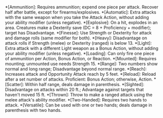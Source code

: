 *[Ammunition]: Requires ammunition; expend one piece per attack. Recover half after battle, except for firearms/explosives.
*[Automatic]: Extra attacks with the same weapon when you take the Attack Action, without adding your ability modifier (unless negative).
*[Explosive]: On a hit, explodes in an area. Creatures make a Dexterity save (DC = 8 + Proficiency + modifier); target has Disadvantage.
*[Finesse]: Use Strength or Dexterity for attack and damage rolls (same modifier for both).
*[Heavy]: Disadvantage on attack rolls if Strength (melee) or Dexterity (ranged) is below 13.
*[Light]: Extra attack with a different Light weapon as a Bonus Action, without adding your ability modifier (unless negative).
*[Loading]: Can only fire one piece of ammunition per Action, Bonus Action, or Reaction.
*[Mounted]: Requires mounting; unmounted use needs Strength 15.
*[Range]: Two numbers show normal and long range; Disadvantage beyond normal range.
*[Reach]: Increases attack and Opportunity Attack reach by 5 feet.
*[Reload]: Reload after a set number of attacks. Proficient: Bonus Action; otherwise, Action.
*[Scatter]: Within half range, deals damage in parenthesis.
*[Sighted]: Disadvantage on attacks within 20 ft.; Advantage against targets that haven't moved 15 ft.
*[Thrown]: Throw to make a ranged attack using the melee attack's ability modifier.
*[Two-Handed]: Requires two hands to attack.
*[Versatile]: Can be used with one or two hands; deals damage in parenthesis with two hands.
